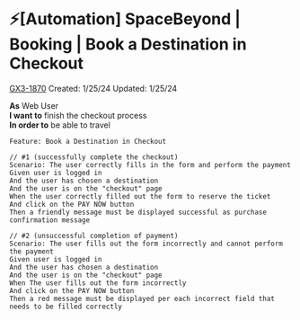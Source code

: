 # ⚡️[Automation] SpaceBeyond | Booking | Book a Destination in Checkout

[GX3-1870](https://upexgalaxy34.atlassian.net/browse/GX3-1870) Created: 1/25/24 Updated: 1/25/24

**As** Web User  
**I want to** finish the checkout process  
**In order to** be able to travel

```feature
Feature: Book a Destination in Checkout

// #1 (successfully complete the checkout)
Scenario: The user correctly fills in the form and perform the payment
Given user is logged in
And the user has chosen a destination
And the user is on the "checkout" page
When the user correctly filled out the form to reserve the ticket
And click on the PAY NOW button
Then a friendly message must be displayed successful as purchase confirmation message

// #2 (unsuccessful completion of payment)
Scenario: The user fills out the form incorrectly and cannot perform the payment
Given user is logged in
And the user has chosen a destination
And the user is on the "checkout" page
When The user fills out the form incorrectly
And click on the PAY NOW button
Then a red message must be displayed per each incorrect field that needs to be filled correctly
```